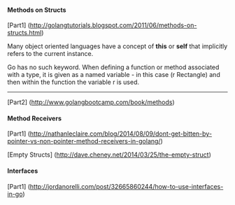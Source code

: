 
#### Methods on Structs

[Part1]
(http://golangtutorials.blogspot.com/2011/06/methods-on-structs.html)

Many object oriented languages have a concept of **this** or **self** that implicitly refers to the current instance.

Go has no such keyword. When defining a function or method associated with a type, it is given as a named variable - in this case (r Rectangle) and then within the function the variable r is used.

***

[Part2]
(http://www.golangbootcamp.com/book/methods)

#### Method Receivers

[Part1]
(http://nathanleclaire.com/blog/2014/08/09/dont-get-bitten-by-pointer-vs-non-pointer-method-receivers-in-golang/)

[Empty Structs]
(http://dave.cheney.net/2014/03/25/the-empty-struct)

#### Interfaces
[Part1]
(http://jordanorelli.com/post/32665860244/how-to-use-interfaces-in-go)
